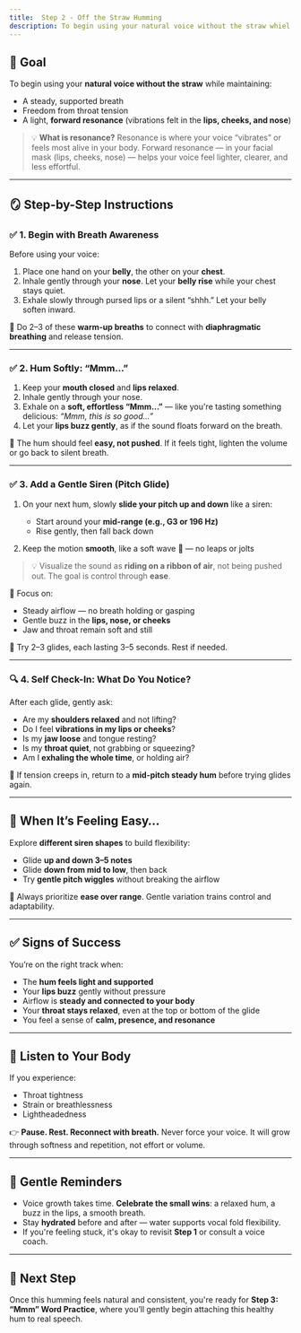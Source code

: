 ```yaml
---
title:  Step 2 - Off the Straw Humming
description: To begin using your natural voice without the straw whiel maintaining steady breath, light resonance, and no throat tension.
---
```


## 🎯 Goal

To begin using your **natural voice without the straw** while maintaining:

* A steady, supported breath
* Freedom from throat tension
* A light, **forward resonance** (vibrations felt in the **lips, cheeks, and nose**)

> 💡 **What is resonance?**
> Resonance is where your voice “vibrates” or feels most alive in your body. Forward resonance — in your facial mask (lips, cheeks, nose) — helps your voice feel lighter, clearer, and less effortful.

---

## 🪞 Step-by-Step Instructions

### ✅ 1. **Begin with Breath Awareness**

Before using your voice:

1. Place one hand on your **belly**, the other on your **chest**.
2. Inhale gently through your **nose**. Let your **belly rise** while your chest stays quiet.
3. Exhale slowly through pursed lips or a silent “shhh.” Let your belly soften inward.

🔁 Do 2–3 of these **warm-up breaths** to connect with **diaphragmatic breathing** and release tension.

---

### ✅ 2. **Hum Softly: “Mmm…”**

1. Keep your **mouth closed** and **lips relaxed**.
2. Inhale gently through your nose.
3. Exhale on a **soft, effortless “Mmm…”** — like you're tasting something delicious:
   *“Mmm, this is so good…”*
4. Let your **lips buzz gently**, as if the sound floats forward on the breath.

🎯 The hum should feel **easy, not pushed**. If it feels tight, lighten the volume or go back to silent breath.

---

### ✅ 3. **Add a Gentle Siren (Pitch Glide)**

1. On your next hum, slowly **slide your pitch up and down** like a siren:

   * Start around your **mid-range (e.g., G3 or 196 Hz)**
   * Rise gently, then fall back down
2. Keep the motion **smooth**, like a soft wave 🌊 — no leaps or jolts

> 💡 Visualize the sound as **riding on a ribbon of air**, not being pushed out. The goal is control through **ease**.

🎯 Focus on:

* Steady airflow — no breath holding or gasping
* Gentle buzz in the **lips, nose, or cheeks**
* Jaw and throat remain soft and still

🔁 Try 2–3 glides, each lasting 3–5 seconds. Rest if needed.

---

### 🔍 4. **Self Check-In: What Do You Notice?**

After each glide, gently ask:

* Are my **shoulders relaxed** and not lifting?
* Do I feel **vibrations in my lips or cheeks**?
* Is my **jaw loose** and tongue resting?
* Is my **throat quiet**, not grabbing or squeezing?
* Am I **exhaling the whole time**, or holding air?

📍 If tension creeps in, return to a **mid-pitch steady hum** before trying glides again.

---

## 🌈 When It’s Feeling Easy…

Explore **different siren shapes** to build flexibility:

* Glide **up and down 3–5 notes**
* Glide **down from mid to low**, then back
* Try **gentle pitch wiggles** without breaking the airflow

🎯 Always prioritize **ease over range**. Gentle variation trains control and adaptability.

---

## ✅ Signs of Success

You’re on the right track when:

* The **hum feels light and supported**
* Your **lips buzz** gently without pressure
* Airflow is **steady and connected to your body**
* Your **throat stays relaxed**, even at the top or bottom of the glide
* You feel a sense of **calm, presence, and resonance**

---

## 🚦 Listen to Your Body

If you experience:

* Throat tightness
* Strain or breathlessness
* Lightheadedness

👉 **Pause. Rest. Reconnect with breath.**
Never force your voice. It will grow through softness and repetition, not effort or volume.

---

## 💖 Gentle Reminders

* Voice growth takes time. **Celebrate the small wins**: a relaxed hum, a buzz in the lips, a smooth breath.
* Stay **hydrated** before and after — water supports vocal fold flexibility.
* If you're feeling stuck, it's okay to revisit **Step 1** or consult a voice coach.

---

## 🎯 Next Step

Once this humming feels natural and consistent, you're ready for **Step 3: “Mmm” Word Practice**, where you’ll gently begin attaching this healthy hum to real speech.
